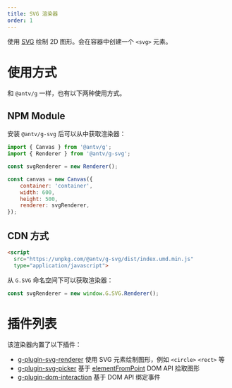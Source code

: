 ```yaml
---
title: SVG 渲染器
order: 1
---
```


使用 [SVG](https://developer.mozilla.org/zh-CN/docs/Web/SVG) 绘制 2D 图形。会在容器中创建一个 `<svg>` 元素。

# 使用方式

和 `@antv/g` 一样，也有以下两种使用方式。

## NPM Module

安装 `@antv/g-svg` 后可以从中获取渲染器：

```js
import { Canvas } from '@antv/g';
import { Renderer } from '@antv/g-svg';

const svgRenderer = new Renderer();

const canvas = new Canvas({
    container: 'container',
    width: 600,
    height: 500,
    renderer: svgRenderer,
});
```

## CDN 方式

```html
<script
  src="https://unpkg.com/@antv/g-svg/dist/index.umd.min.js"
  type="application/javascript">
```

从 `G.SVG` 命名空间下可以获取渲染器：

```js
const svgRenderer = new window.G.SVG.Renderer();
```

# 插件列表

该渲染器内置了以下插件：

-   [g-plugin-svg-renderer](/zh/docs/plugins/svg-renderer) 使用 SVG 元素绘制图形，例如 `<circle>` `<rect>` 等
-   [g-plugin-svg-picker](/zh/docs/plugins/svg-picker) 基于 [elementFromPoint](https://developer.mozilla.org/zh-CN/docs/Web/API/Document/elementFromPoint) DOM API 拾取图形
-   [g-plugin-dom-interaction](/zh/docs/plugins/dom-interaction) 基于 DOM API 绑定事件
